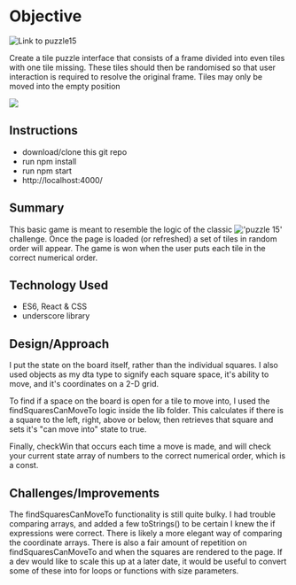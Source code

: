 # Objective

![Link to puzzle15](https://pshoe.github.io/puzzle15_code_test/)

Create a tile puzzle interface that consists of a frame divided into even tiles with one tile missing. These tiles should then be randomised so that user interaction is required to resolve the original frame. Tiles may only be moved into the empty position

![](https://github.com/PShoe/puzzle15_react/blob/master/reactpuzzle.png)

## Instructions

* download/clone this git repo
* run npm install
* run npm start
* http://localhost:4000/

## Summary

This basic game is meant to resemble the logic of the classic  !['puzzle 15'](https://en.wikipedia.org/wiki/15_puzzle) challenge. Once the page is loaded (or refreshed) a set of tiles in random order will appear. The game is won when the user puts each tile in the correct numerical order.

## Technology Used

* ES6, React & CSS
* underscore library

## Design/Approach

I put the state on the board itself, rather than the individual squares. I also used objects as my dta type to signify each square space, it's ability to move, and it's coordinates on a 2-D grid.

To find if a space on the board is open for a tile to move into, I used the findSquaresCanMoveTo logic inside the lib folder. This calculates if there is a square to the left, right, above or below, then retrieves that square and sets it's "can move into" state to true.

Finally, checkWin that occurs each time a move is made, and will check your current state array of numbers to the correct numerical order, which is a const.

## Challenges/Improvements

The findSquaresCanMoveTo functionality is still quite bulky. I had trouble comparing arrays, and added a few toStrings() to be certain I knew the if expressions were correct. There is likely a more elegant way of comparing the coordinate arrays. There is also a fair amount of repetition on findSquaresCanMoveTo and when the squares are rendered to the page. If a dev would like to scale this up at a later date, it would be useful to convert some of these into for loops or functions with size parameters.
